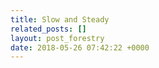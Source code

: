 ```yaml
---
title: Slow and Steady
related_posts: []
layout: post_forestry
date: 2018-05-26 07:42:22 +0000
---
```

